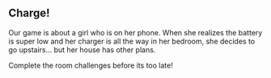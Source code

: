 ## Charge!
Our game is about a girl who is on her phone. When she realizes the battery is super low and her charger is all the way in her bedroom, she decides to go upstairs... but her house has other plans.

Complete the room challenges before its too late!
